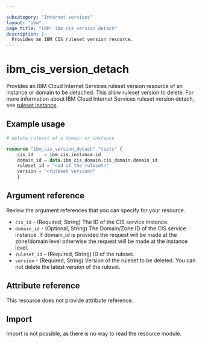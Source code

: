 ```yaml
---

subcategory: "Internet services"
layout: "ibm"
page_title: "IBM: ibm_cis_version_detach"
description: |-
  Provides an IBM CIS ruleset version resource.
---
```


# ibm_cis_version_detach
Provides an IBM Cloud Internet Services ruleset version resource of an instance or domain to be detached. This allow ruleset version to delete. For more information about IBM Cloud Internet Services ruleset version detach, see [ruleset instance]().

## Example usage

```terraform
# delete ruleset of a domain or instance

resource "ibm_cis_version_detach" "tests" {
    cis_id    = ibm_cis.instance.id
    domain_id = data.ibm_cis_domain.cis_domain.domain_id
    ruleset_id = "<id of the ruleset>"
    version = "<ruleset version>"
    }
```

## Argument reference
Review the argument references that you can specify for your resource. 

- `cis_id` - (Required, String) The ID of the CIS service instance.
- `domain_id` - (Optional, String) The Domain/Zone ID of the CIS service instance. If domain_id is provided the request will be made at the zone/domain level otherwise the request will be made at the instance level.
- `ruleset_id` - (Required, String) ID of the ruleset.
- `version` - (Required, String) Version of the ruleset to be deleted. You can not delete the latest version of the ruleset.

## Attribute reference

This resource does not provide attribute reference.

## Import

Import is not possible, as there is no way to read the resource module.